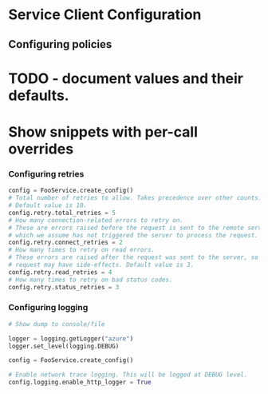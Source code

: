 # Service Client Configuration

## Configuring policies

# TODO - document values and their defaults.
# Show snippets with per-call overrides

### Configuring retries
```python
config = FooService.create_config()
# Total number of retries to allow. Takes precedence over other counts.
# Default value is 10.
config.retry.total_retries = 5
# How many connection-related errors to retry on.
# These are errors raised before the request is sent to the remote server,
# which we assume has not triggered the server to process the request. Default value is 3
config.retry.connect_retries = 2
# How many times to retry on read errors.
# These errors are raised after the request was sent to the server, so the
# request may have side-effects. Default value is 3.
config.retry.read_retries = 4
# How many times to retry on bad status codes.
config.retry.status_retries = 3

```
### Configuring logging
```python
# Show dump to console/file

logger = logging.getLogger("azure")
logger.set_level(logging.DEBUG)

config = FooService.create_config()

# Enable network trace logging. This will be logged at DEBUG level.
config.logging.enable_http_logger = True
```
